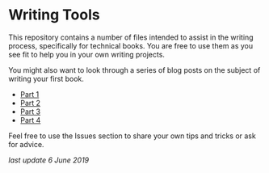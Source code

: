 # Writing Tools

This repository contains a number of files intended to assist in the writing process, specifically for technical books. You are free to use them as you see fit to help you in your own writing projects.

You might also want to look through a series of blog posts on the subject of writing your first book.

+ [Part 1](https://jdhitsolutions.com/blog/writing/6147/so-you-want-to-write-a-book/)
+ [Part 2](https://jdhitsolutions.com/blog/writing/6166/so-you-want-to-write-a-book-part-2/)
+ [Part 3](https://jdhitsolutions.com/blog/writing/6194/so-you-want-to-write-a-book-part-3/)
+ [Part 4](https://jdhitsolutions.com/blog/writing/6207/so-you-want-to-write-a-book-part-4/)

Feel free to use the Issues section to share your own tips and tricks or ask for advice.

_last update 6 June 2019_